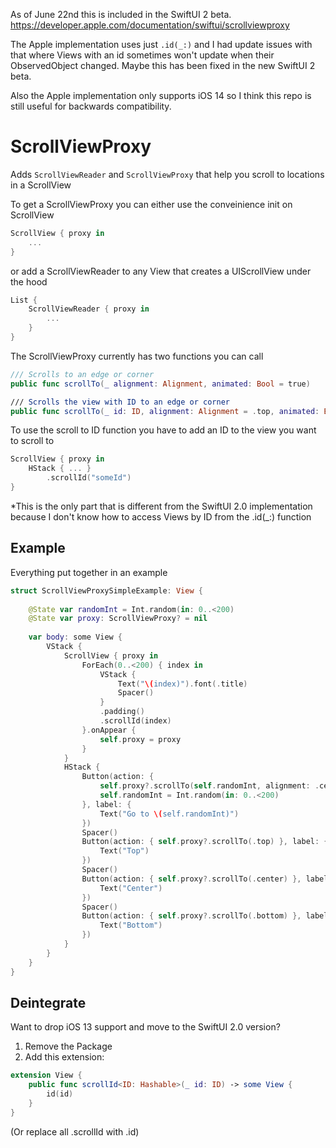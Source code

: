 As of June 22nd this is included in the SwiftUI 2 beta. https://developer.apple.com/documentation/swiftui/scrollviewproxy

The Apple implementation uses just `.id(_:)` and I had update issues with that where Views with an id sometimes won't update when their ObservedObject changed. Maybe this has been fixed in the new SwiftUI 2 beta.

Also the Apple implementation only supports iOS 14 so I think this repo is still useful for backwards compatibility.

# ScrollViewProxy

Adds `ScrollViewReader` and `ScrollViewProxy` that help you scroll to locations in a ScrollView


To get a ScrollViewProxy you can either use the conveinience init on ScrollView

```swift
ScrollView { proxy in
    ...
}
```

or add a ScrollViewReader to any View that creates a UIScrollView under the hood

```swift
List {
    ScrollViewReader { proxy in
        ...
    }
}
```

The ScrollViewProxy currently has two functions you can call

```swift
/// Scrolls to an edge or corner
public func scrollTo(_ alignment: Alignment, animated: Bool = true)

/// Scrolls the view with ID to an edge or corner
public func scrollTo(_ id: ID, alignment: Alignment = .top, animated: Bool = true)
```

To use the scroll to ID function you have to add an ID to the view you want to scroll to  

```swift
ScrollView { proxy in
    HStack { ... }
        .scrollId("someId")
}
```
*This is the only part that is different from the SwiftUI 2.0 implementation because I don't know how to access Views by ID from the .id(_:) function

## Example

Everything put together in an example

```swift
struct ScrollViewProxySimpleExample: View {
    
    @State var randomInt = Int.random(in: 0..<200)
    @State var proxy: ScrollViewProxy? = nil
    
    var body: some View {
        VStack {
            ScrollView { proxy in
                ForEach(0..<200) { index in
                    VStack {
                        Text("\(index)").font(.title)
                        Spacer()
                    }
                    .padding()
                    .scrollId(index)
                }.onAppear {
                    self.proxy = proxy
                }
            }
            HStack {
                Button(action: {
                    self.proxy?.scrollTo(self.randomInt, alignment: .center)
                    self.randomInt = Int.random(in: 0..<200)
                }, label: {
                    Text("Go to \(self.randomInt)")
                })
                Spacer()
                Button(action: { self.proxy?.scrollTo(.top) }, label: {
                    Text("Top")
                })
                Spacer()
                Button(action: { self.proxy?.scrollTo(.center) }, label: {
                    Text("Center")
                })
                Spacer()
                Button(action: { self.proxy?.scrollTo(.bottom) }, label: {
                    Text("Bottom")
                })
            }
        }
    }
}
```

## Deintegrate

Want to drop iOS 13 support and move to the SwiftUI 2.0 version?

1. Remove the Package
2. Add this extension:
```swift
extension View {
    public func scrollId<ID: Hashable>(_ id: ID) -> some View {
        id(id)
    } 
}
```
(Or replace all .scrollId with .id)
